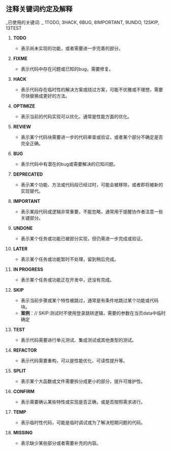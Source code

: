 ## 注释关键词约定及解释
 _已使用的关键词: _ 1TODO, 3HACK, 6BUG, 8IMPORTANT, 9UNDO, 12SKIP, 13TEST
1. **TODO**
    - 表示尚未实现的功能，或者需要进一步完善的部分。
        
2. **FIXME**
    - 表示代码中存在问题或已知的bug，需要修复。
        
3. **HACK**
    - 表示代码存在临时性的解决方案或绕过方案，可能不优雅或不理想，需要尽快替换成更好的方法。
        
4. **OPTIMIZE**
    - 表示当前的代码实现可以优化，通常是性能方面的优化。
        
5. **REVIEW**
    - 表示某个代码块需要进一步的代码审查或验证，或者某个部分不确定是否完全正确。
        
6. **BUG**
    - 表示代码中有潜在的bug或需要解决的已知问题。
        
7. **DEPRECATED**
    - 表示某个功能、方法或代码段已经过时，可能会被移除，或者即将被新的实现替代。
        
8. **IMPORTANT**
    - 表示某段代码或逻辑非常重要，不能忽略，通常用于提醒协作者注意一些关键部分。
        
9. **UNDONE**
    - 表示某个任务或功能已被部分实现，但仍需进一步完成或验证。
        
10. **LATER**
    - 表示某个任务或功能暂时不处理，留到稍后完成。
        
11. **IN PROGRESS**
    - 表示某个任务或功能正在开发中，还没有完成。
        
12. **SKIP**
    - 表示当前步骤或某个特性被跳过，通常是有条件地跳过某个功能或代码块。
    - **案例**：// SKIP:测试时不使用登录跳转逻辑，需要的参数在当页data中临时确定
13. **TEST**
    - 表示代码需要进行单元测试、集成测试或其他类型的测试。
        
14. **REFACTOR**
    - 表示代码需要重构，可以是性能优化、可读性提升等。
        
15. **SPLIT**
    - 表示某个大函数或文件需要拆分成更小的部分，提升可维护性。
        
16. **CONFIRM**
    - 表示需要确认某些特性或实现是否正确，或是否按照需求进行。

17. **TEMP**
    - 表示临时性代码，可能是临时调试或为了解决短期问题的代码。
        
18. **MISSING**
    - 表示缺少某些部分或者需要补充的内容。